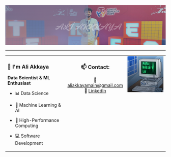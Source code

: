 <p align="center">
  <img src="doc/images/akkaya.png" alt="aliakkaya" width="1000"/>
</p>

---

<table>
  <tr>
    <!-- Sol Taraf -->
    <td width="40%" valign="top">

### 👋 **I'm Ali Akkaya**
**Data Scientist & ML Enthusiast**

- 📊 Data Science  
- 🤖 Machine Learning & AI  
- 🚀 High-Performance Computing  
- 💻 Software Development  

    </td>

    <!-- Orta - Contact -->
    <td width="30%" valign="top" align="center">

### 📫 **Contact:**

📧 [aliakkayamain@gmail.com](mailto:aliakkayamain@gmail.com)  
💼 [LinkedIn](https://linkedin.com/in/aliakkaya)


 <!-- Sağ GIF -->
<td width="30%" valign="top" align="right">
      <img src="doc/images/datadoesntlie.gif" width="200"/>
    </td>
  </tr>
</table>
